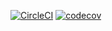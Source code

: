 [![CircleCI](https://circleci.com/gh/cumulous/backend.svg?style=shield)](https://circleci.com/gh/cumulous/backend)
[![codecov](https://codecov.io/gh/cumulous/backend/branch/master/graph/badge.svg)](https://codecov.io/gh/cumulous/backend)
